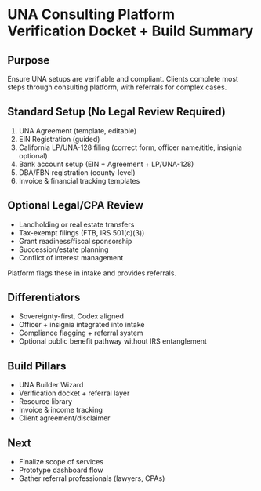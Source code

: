 # UNA Consulting Platform Verification Docket + Build Summary

## Purpose
Ensure UNA setups are verifiable and compliant. Clients complete most steps through consulting platform, with referrals for complex cases.

## Standard Setup (No Legal Review Required)
1. UNA Agreement (template, editable)
2. EIN Registration (guided)
3. California LP/UNA-128 filing (correct form, officer name/title, insignia optional)
4. Bank account setup (EIN + Agreement + LP/UNA-128)
5. DBA/FBN registration (county-level)
6. Invoice & financial tracking templates

## Optional Legal/CPA Review
- Landholding or real estate transfers  
- Tax-exempt filings (FTB, IRS 501(c)(3))  
- Grant readiness/fiscal sponsorship  
- Succession/estate planning  
- Conflict of interest management  

Platform flags these in intake and provides referrals.

## Differentiators
- Sovereignty-first, Codex aligned  
- Officer + insignia integrated into intake  
- Compliance flagging + referral system  
- Optional public benefit pathway without IRS entanglement

## Build Pillars
- UNA Builder Wizard  
- Verification docket + referral layer  
- Resource library  
- Invoice & income tracking  
- Client agreement/disclaimer

## Next
- Finalize scope of services  
- Prototype dashboard flow  
- Gather referral professionals (lawyers, CPAs)
